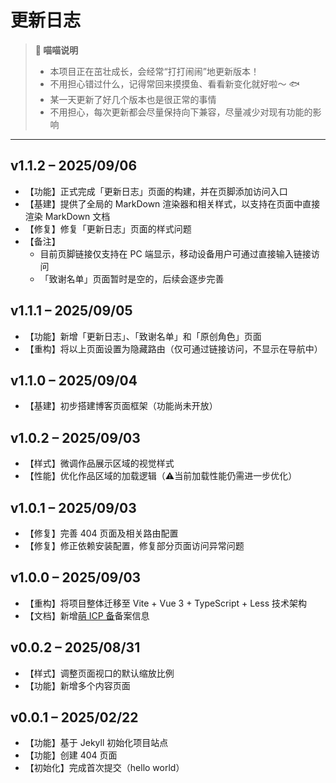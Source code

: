 # 更新日志

> **🐾 喵喵说明**
>
> - 本项目正在茁壮成长，会经常“打打闹闹”地更新版本！
> - 不用担心错过什么，记得常回来摸摸鱼、看看新变化就好啦～ 🐟
> - 某一天更新了好几个版本也是很正常的事情
> - 不用担心，每次更新都会尽量保持向下兼容，尽量减少对现有功能的影响

---

## v1.1.2 – 2025/09/06

- 【功能】正式完成「更新日志」页面的构建，并在页脚添加访问入口
- 【基建】提供了全局的 MarkDown 渲染器和相关样式，以支持在页面中直接渲染 MarkDown 文档
- 【修复】修复「更新日志」页面的样式问题
- 【备注】
  - 目前页脚链接仅支持在 PC 端显示，移动设备用户可通过直接输入链接访问
  - 「致谢名单」页面暂时是空的，后续会逐步完善

## v1.1.1 – 2025/09/05

- 【功能】新增「更新日志」、「致谢名单」和「原创角色」页面
- 【重构】将以上页面设置为隐藏路由（仅可通过链接访问，不显示在导航中）

## v1.1.0 – 2025/09/04

- 【基建】初步搭建博客页面框架（功能尚未开放）

## v1.0.2 – 2025/09/03

- 【样式】微调作品展示区域的视觉样式
- 【性能】优化作品区域的加载逻辑（⚠️当前加载性能仍需进一步优化）

## v1.0.1 – 2025/09/03

- 【修复】完善 404 页面及相关路由配置
- 【修复】修正依赖安装配置，修复部分页面访问异常问题

## v1.0.0 – 2025/09/03

- 【重构】将项目整体迁移至 Vite + Vue 3 + TypeScript + Less 技术架构
- 【文档】新增<ins>萌 ICP 备</ins>备案信息

## v0.0.2 – 2025/08/31

- 【样式】调整页面视口的默认缩放比例
- 【功能】新增多个内容页面

## v0.0.1 – 2025/02/22

- 【功能】基于 Jekyll 初始化项目站点
- 【功能】创建 404 页面
- 【初始化】完成首次提交（hello world）
